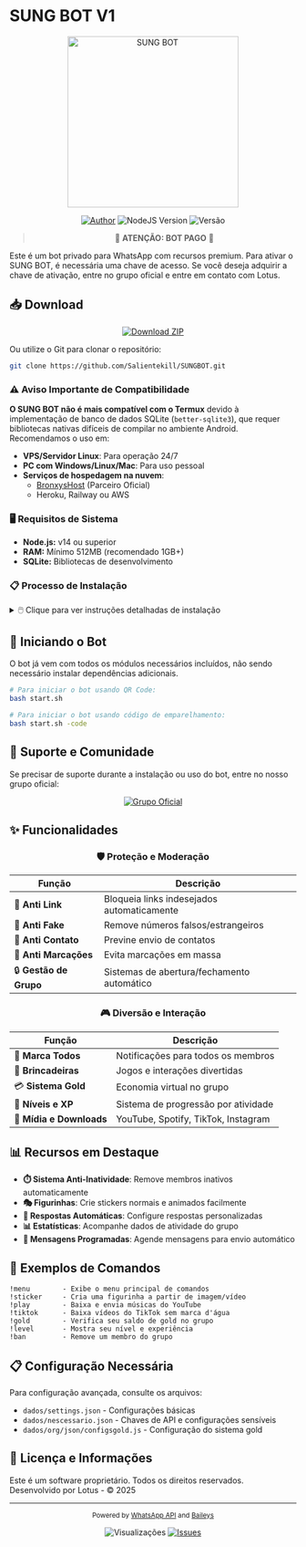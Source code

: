 # SUNG BOT V1

<div align="center">
  <img src="https://i.ibb.co/Fq0ThVbF/IMG-20250505-WA1002.jpg" alt="SUNG BOT" width="300" />

  <p align="center">
    <a href="https://github.com/Salientekill/SUNGBOT.git"><img title="Author" src="https://img.shields.io/badge/Author-LotusDev-red.svg?style=for-the-badge&logo=github" /></a>
    <img src="https://img.shields.io/badge/NodeJS-18.0+-green.svg?style=for-the-badge&logo=nodejs" alt="NodeJS Version" />
    <img src="https://img.shields.io/badge/Versão-1.0.0-blue.svg?style=for-the-badge" alt="Versão" />
  </p>

  > 🚨 **ATENÇÃO: BOT PAGO** 🚨
</div>

Este é um bot privado para WhatsApp com recursos premium. Para ativar o SUNG BOT, é necessária uma chave de acesso. Se você deseja adquirir a chave de ativação, entre no grupo oficial e entre em contato com Lotus.

## 📥 Download

<div align="center">
  <a href="https://github.com/Salientekill/SUNGBOT/archive/refs/heads/main.zip">
    <img src="https://img.shields.io/badge/Download-ZIP-brightgreen?style=for-the-badge" alt="Download ZIP"/>
  </a>
</div>

Ou utilize o Git para clonar o repositório:

```bash
git clone https://github.com/Salientekill/SUNGBOT.git
```

### ⚠️ Aviso Importante de Compatibilidade

**O SUNG BOT não é mais compatível com o Termux** devido à implementação de banco de dados SQLite (`better-sqlite3`), que requer bibliotecas nativas difíceis de compilar no ambiente Android. Recomendamos o uso em:

- **VPS/Servidor Linux**: Para operação 24/7
- **PC com Windows/Linux/Mac**: Para uso pessoal
- **Serviços de hospedagem na nuvem**:
  - [BronxysHost](https://dash.bronxyshost.com) (Parceiro Oficial)
  - Heroku, Railway ou AWS

### 🖥️ Requisitos de Sistema

- **Node.js:** v14 ou superior
- **RAM:** Mínimo 512MB (recomendado 1GB+)
- **SQLite:** Bibliotecas de desenvolvimento

### 📋 Processo de Instalação

<details>
<summary>🖱️ Clique para ver instruções detalhadas de instalação</summary>

#### Windows:
1. Instale o [Node.js](https://nodejs.org/)
2. Instale [Visual Studio Build Tools](https://visualstudio.microsoft.com/visual-cpp-build-tools/)
3. Execute no diretório do bot:
   ```bash
   # O bot já vem com os módulos incluídos, apenas execute:
   npm start
   ```

#### Linux (Ubuntu/Debian):
```bash
# Instalar dependências do sistema
sudo apt update
sudo apt install -y nodejs build-essential python3

# Iniciar o bot
cd SUNGBOT
npm start
```

#### Hospedagem BronxysHost (Recomendado):
1. Crie uma conta em [dash.bronxyshost.com](https://dash.bronxyshost.com)
2. Escolha o plano de hospedagem compatível com bots
3. Faça upload dos arquivos do bot
4. Inicie o serviço a partir do painel de controle
</details>

## 🚀 Iniciando o Bot

O bot já vem com todos os módulos necessários incluídos, não sendo necessário instalar dependências adicionais.

```bash
# Para iniciar o bot usando QR Code:
bash start.sh

# Para iniciar o bot usando código de emparelhamento:
bash start.sh -code
```

## 🤝 Suporte e Comunidade

Se precisar de suporte durante a instalação ou uso do bot, entre no nosso grupo oficial:

<div align="center">
<a href="https://chat.whatsapp.com/GTXYQ9ipObnKfHU1jMPLII">
<img src="https://img.shields.io/badge/Grupo%20Oficial-WhatsApp-25D366?style=for-the-badge&logo=whatsapp&logoColor=white" alt="Grupo Oficial" />
</a>
</div>

## ✨ Funcionalidades

<div align="center">

### 🛡️ Proteção e Moderação

| Função | Descrição |
|--------|-----------|
| 🔗 **Anti Link** | Bloqueia links indesejados automaticamente |
| 🚫 **Anti Fake** | Remove números falsos/estrangeiros |
| 👤 **Anti Contato** | Previne envio de contatos |
| 📛 **Anti Marcações** | Evita marcações em massa |
| 🔒 **Gestão de Grupo** | Sistemas de abertura/fechamento automático |

### 🎮 Diversão e Interação

| Função | Descrição |
|--------|-----------|
| 📌 **Marca Todos** | Notificações para todos os membros |
| 🎲 **Brincadeiras** | Jogos e interações divertidas |
| 💳 **Sistema Gold** | Economia virtual no grupo |
| 🎯 **Níveis e XP** | Sistema de progressão por atividade |
| 🎵 **Mídia e Downloads** | YouTube, Spotify, TikTok, Instagram |

</div>

## 📊 Recursos em Destaque

- **⏱️ Sistema Anti-Inatividade**: Remove membros inativos automaticamente
- **🎭 Figurinhas**: Crie stickers normais e animados facilmente
- **🤖 Respostas Automáticas**: Configure respostas personalizadas
- **📊 Estatísticas**: Acompanhe dados de atividade do grupo
- **🔄 Mensagens Programadas**: Agende mensagens para envio automático

## 🧩 Exemplos de Comandos

```
!menu        - Exibe o menu principal de comandos
!sticker     - Cria uma figurinha a partir de imagem/vídeo
!play        - Baixa e envia músicas do YouTube
!tiktok      - Baixa vídeos do TikTok sem marca d'água
!gold        - Verifica seu saldo de gold no grupo
!level       - Mostra seu nível e experiência
!ban         - Remove um membro do grupo
```



## 📋 Configuração Necessária

Para configuração avançada, consulte os arquivos:
- `dados/settings.json` - Configurações básicas
- `dados/nescessario.json` - Chaves de API e configurações sensíveis
- `dados/org/json/configsgold.js` - Configuração do sistema gold

## 📜 Licença e Informações

Este é um software proprietário. Todos os direitos reservados.
Desenvolvido por Lotus - © 2025

---

<div align="center">
  <p>
    <sub>
      Powered by <a href="https://api.whatsapp.com">WhatsApp API</a> and <a href="https://github.com/whiskeysockets/baileys">Baileys</a>
    </sub>
  </p>
  
  <p>
    <img src="https://visitor-badge.laobi.icu/badge?page_id=Salientekill.SUNGBOT" alt="Visualizações" />
    <a href="https://github.com/Salientekill/SUNGBOT/issues"><img src="https://img.shields.io/github/issues/Salientekill/SUNGBOT" alt="Issues"></a>
  </p>
</div>